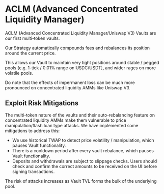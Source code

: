 # ACLM (Advanced Concentrated Liquidity Manager)

ACLM (Advanced Concentrated Liquidity Manager/Uniswap V3) Vaults are our first multi-token vaults.

Our Strategy automatically compounds fees and rebalances its position around the current price.&#x20;

This allows our Vault to maintain very tight positions around stable / pegged pools (e.g. 1-tick / 0.01% range on USDC/USDT), and wider rages on more volatile pools.

Do note that the effects of impermanent loss can be much more pronounced on concentrated liquidity AMMs like Uniswap V3.

## Exploit Risk Mitigations

The multi-token nature of the vaults and their auto-rebalancing feature on concentrated liquidity AMMs make them vulnerable to price manipulation/flash loan type attacks. We have implemented some mitigations to address this:

* We use historical TWAP to detect price volatility / manipulation, which pauses Vault functionality.
* There is a cooldown period after every vault rebalance, which pauses Vault functionality.
* Deposits and withdrawals are subject to slippage checks. Users should check and confirm the correct amounts to be received on the UI before signing transactions.

The risk of attacks increases as Vault TVL forms the bulk of the underlying pool.

